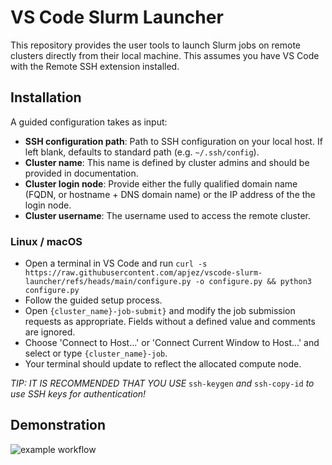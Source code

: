 # VS Code Slurm Launcher
This repository provides the user tools to launch Slurm jobs on remote clusters directly from their local machine. This assumes you have VS Code with the Remote SSH extension installed.

## Installation
A guided configuration takes as input:
- **SSH configuration path**: Path to SSH configuration on your local host. If left blank, defaults to standard path (e.g. `~/.ssh/config`).
- **Cluster name**: This name is defined by cluster admins and should be provided in documentation.
- **Cluster login node**: Provide either the fully qualified domain name (FQDN, or hostname + DNS domain name) or the IP address of the the login node.
- **Cluster username**: The username used to access the remote cluster.

### Linux / macOS
- Open a terminal in VS Code and run `curl -s https://raw.githubusercontent.com/apjez/vscode-slurm-launcher/refs/heads/main/configure.py -o configure.py && python3 configure.py`
- Follow the guided setup process. 
- Open `{cluster_name}-job-submit}` and modify the job submission requests as appropriate. Fields without a defined value and comments are ignored.
- Choose 'Connect to Host...' or 'Connect Current Window to Host...' and select or type `{cluster_name}-job`.
- Your terminal should update to reflect the allocated compute node.

*TIP: IT IS RECOMMENDED THAT YOU USE* `ssh-keygen` *and* `ssh-copy-id` *to use SSH keys for authentication!*

## Demonstration

![example workflow](vsc-slurm-launcher.gif "Example Workflow")

